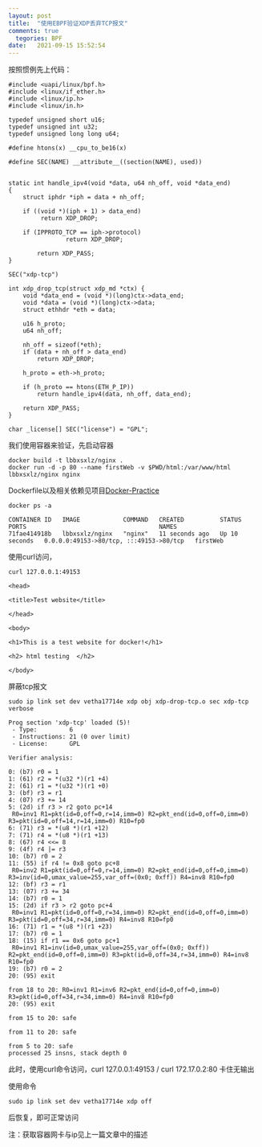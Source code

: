 ```yaml
---
layout: post
title:  "使用EBPF验证XDP丢弃TCP报文"
comments: true
  tegories: BPF
date:   2021-09-15 15:52:54
---
```


按照惯例先上代码：
```
#include <uapi/linux/bpf.h>
#include <linux/if_ether.h>
#include <linux/ip.h>
#include <linux/in.h>

typedef unsigned short u16;
typedef unsigned int u32;
typedef unsigned long long u64;

#define htons(x) __cpu_to_be16(x)

#define SEC(NAME) __attribute__((section(NAME), used))


static int handle_ipv4(void *data, u64 nh_off, void *data_end)
{
    struct iphdr *iph = data + nh_off;

    if ((void *)(iph + 1) > data_end)
         return XDP_DROP;

    if (IPPROTO_TCP == iph->protocol)
                return XDP_DROP;

        return XDP_PASS;
}

SEC("xdp-tcp")

int xdp_drop_tcp(struct xdp_md *ctx) {
    void *data_end = (void *)(long)ctx->data_end;
    void *data = (void *)(long)ctx->data;
    struct ethhdr *eth = data;

    u16 h_proto;
    u64 nh_off;

    nh_off = sizeof(*eth);
    if (data + nh_off > data_end)
        return XDP_DROP;

    h_proto = eth->h_proto;

    if (h_proto == htons(ETH_P_IP)) 
        return handle_ipv4(data, nh_off, data_end);

    return XDP_PASS;
}

char _license[] SEC("license") = "GPL";
```

我们使用容器来验证，先启动容器
```
docker build -t lbbxsxlz/nginx .
docker run -d -p 80 --name firstWeb -v $PWD/html:/var/www/html lbbxsxlz/nginx nginx
```
Dockerfile以及相关依赖见项目[Docker-Practice](https://github.com/lbbxsxlz/Docker-Practice/tree/master/firstWebTest)
```
docker ps -a
```

	CONTAINER ID   IMAGE            COMMAND   CREATED          STATUS          PORTS                                     NAMES
	71fae414918b   lbbxsxlz/nginx   "nginx"   11 seconds ago   Up 10 seconds   0.0.0.0:49153->80/tcp, :::49153->80/tcp   firstWeb

使用curl访问，
```
curl 127.0.0.1:49153
```

	<head>

	<title>Test website</title>

	</head>

	<body>

	<h1>This is a test website for docker!</h1>

	<h2> html testing  </h2>

	</body>

屏蔽tcp报文
```
sudo ip link set dev vetha17714e xdp obj xdp-drop-tcp.o sec xdp-tcp verbose
```

	Prog section 'xdp-tcp' loaded (5)!
	 - Type:         6
	 - Instructions: 21 (0 over limit)
	 - License:      GPL

	Verifier analysis:

	0: (b7) r0 = 1
	1: (61) r2 = *(u32 *)(r1 +4)
	2: (61) r1 = *(u32 *)(r1 +0)
	3: (bf) r3 = r1
	4: (07) r3 += 14
	5: (2d) if r3 > r2 goto pc+14
	 R0=inv1 R1=pkt(id=0,off=0,r=14,imm=0) R2=pkt_end(id=0,off=0,imm=0) R3=pkt(id=0,off=14,r=14,imm=0) R10=fp0
	6: (71) r3 = *(u8 *)(r1 +12)
	7: (71) r4 = *(u8 *)(r1 +13)
	8: (67) r4 <<= 8
	9: (4f) r4 |= r3
	10: (b7) r0 = 2
	11: (55) if r4 != 0x8 goto pc+8
	 R0=inv2 R1=pkt(id=0,off=0,r=14,imm=0) R2=pkt_end(id=0,off=0,imm=0) R3=inv(id=0,umax_value=255,var_off=(0x0; 0xff)) R4=inv8 R10=fp0
	12: (bf) r3 = r1
	13: (07) r3 += 34
	14: (b7) r0 = 1
	15: (2d) if r3 > r2 goto pc+4
	 R0=inv1 R1=pkt(id=0,off=0,r=34,imm=0) R2=pkt_end(id=0,off=0,imm=0) R3=pkt(id=0,off=34,r=34,imm=0) R4=inv8 R10=fp0
	16: (71) r1 = *(u8 *)(r1 +23)
	17: (b7) r0 = 1
	18: (15) if r1 == 0x6 goto pc+1
	 R0=inv1 R1=inv(id=0,umax_value=255,var_off=(0x0; 0xff)) R2=pkt_end(id=0,off=0,imm=0) R3=pkt(id=0,off=34,r=34,imm=0) R4=inv8 R10=fp0
	19: (b7) r0 = 2
	20: (95) exit

	from 18 to 20: R0=inv1 R1=inv6 R2=pkt_end(id=0,off=0,imm=0) R3=pkt(id=0,off=34,r=34,imm=0) R4=inv8 R10=fp0
	20: (95) exit

	from 15 to 20: safe

	from 11 to 20: safe

	from 5 to 20: safe
	processed 25 insns, stack depth 0

此时，使用curl命令访问，curl 127.0.0.1:49153 / curl 172.17.0.2:80 卡住无输出

使用命令
```
sudo ip link set dev vetha17714e xdp off
```
后恢复，即可正常访问

注：获取容器网卡与ip见上一篇文章中的描述

